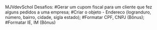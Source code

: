 MJVdevSchol
Desafios:
 #Gerar um cupom fiscal para um cliente que fez alguns pedidos a uma empresa;
 #Criar o objeto - Endereco (logranduro, número, bairro, cidade, sigla estado);
 #Formatar CPF, CNPJ (Bônus);
 #Formatar IE, IM (Bônus)

